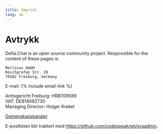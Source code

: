 ```yaml
---
title: Imprint
lang: nb
---
```


# Avtrykk

Delta.Chat is an open source community project. Responsible for the content of these pages is:

    Merlinux GmbH
    Reichgrafen Str. 20
    79102 Freiburg, Germany

E-mail: {% include email-link %}

Amtsgericht Freiburg: HRB709589  
VAT: DE814082730  
Managing Director: Holger Krekel

[Gemenskapskanaler](contribute)

E-postlisten blir traktert med <https://github.com/codespeaknet/sysadmin>.
